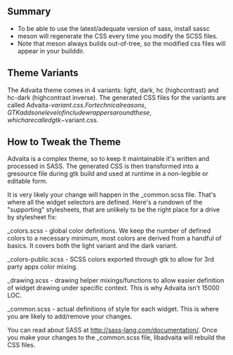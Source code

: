 ## Summary

* To be able to use the latest/adequate version of sass, install sassc
* meson will regenerate the CSS every time you modify the SCSS files.
* Note that meson always builds out-of-tree, so the modified css files will
  appear in your builddir.

## Theme Variants

The Advaita theme comes in 4 variants: light, dark, hc (highcontrast) and
hc-dark (highcontrast inverse). The generated CSS files for the variants
are called Advaita-$variant.css. For technical reasons, GTK adds one level
of include wrappers around these, which are called gtk-$variant.css.

## How to Tweak the Theme

Advaita is a complex theme, so to keep it maintainable it's written and
processed in SASS. The generated CSS is then transformed into a gresource file
during gtk build and used at runtime in a non-legible or editable form.

It is very likely your change will happen in the _common.scss file. That's where
all the widget selectors are defined. Here's a rundown of the "supporting"
stylesheets, that are unlikely to be the right place for a drive by stylesheet
fix:

_colors.scss        - global color definitions. We keep the number of defined
                      colors to a necessary minimum, most colors are derived
                      from a handful of basics. It covers both the light variant
                      and the dark variant.

_colors-public.scss - SCSS colors exported through gtk to allow for 3rd party
                      apps color mixing.

_drawing.scss       - drawing helper mixings/functions to allow easier
                      definition of widget drawing under specific context. This
                      is why Advaita isn't 15000 LOC.

_common.scss        - actual definitions of style for each widget. This is
                      where you are likely to add/remove your changes.

You can read about SASS at http://sass-lang.com/documentation/. Once you make
your changes to the _common.scss file, libadvaita will rebuild the CSS files.
